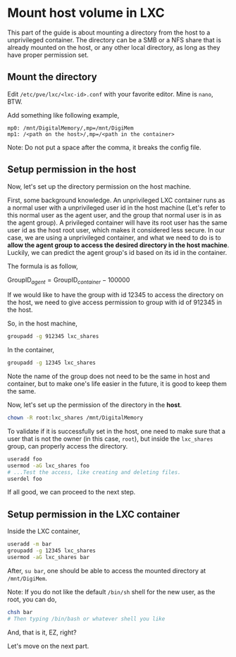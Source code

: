 # Mount host volume in LXC

This part of the guide is about mounting a directory from the host to a unprivileged container. The directory can be a SMB or a NFS share that is already mounted on the host, or any other local directory, as long as they have proper permission set.

## Mount the directory

Edit `/etc/pve/lxc/<lxc-id>.conf` with your favorite editor. Mine is `nano`, BTW.

Add something like following example,

```config
mp0: /mnt/DigitalMemory/,mp=/mnt/DigiMem
mp1: /<path on the host>/,mp=/<path in the container>
```

Note: Do not put a space after the comma, it breaks the config file.

## Setup permission in the host

Now, let's set up the directory permission on the host machine.

First, some background knowledge. An unprivileged LXC container runs as a normal user with a unprivileged user id in the host machine (Let's refer to this normal user as the agent user, and the group that normal user is in as the agent group). A privileged container will have its root user has the same user id as the host root user, which makes it considered less secure. In our case, we are using a unprivileged container, and what we need to do is to **allow the agent group to access the desired directory in the host machine**. Luckily, we can predict the agent group's id based on its id in the container.

The formula is as follow,

$\text{GroupID}_{agent} = \text{GroupID}_{container} - 100000$

If we would like to have the group with id 12345 to access the directory on the host, we need to give access permission to group with id of 912345 in the host.

So, in the host machine, 

```bash
groupadd -g 912345 lxc_shares
```

In the container,

```bash
groupadd -g 12345 lxc_shares
```

Note the name of the group does not need to be the same in host and container, but to make one's life easier in the future, it is good to keep them the same.

Now, let's set up the permission of the directory in the **host**.

```bash
chown -R root:lxc_shares /mnt/DigitalMemory
```

To validate if it is successfully set in the host, one need to make sure that a user that is not the owner (in this case, `root`), but inside the `lxc_shares` group, can properly access the directory.

```bash
useradd foo
usermod -aG lxc_shares foo
# ...Test the access, like creating and deleting files.
userdel foo
```

If all good, we can proceed to the next step.

## Setup permission in the LXC container

Inside the LXC container,

```bash
useradd -m bar
groupadd -g 12345 lxc_shares
usermod -aG lxc_shares bar
```

After, `su bar`, one should be able to access the mounted directory at `/mnt/DigiMem`.

Note: If you do not like the default `/bin/sh` shell for the new user, as the root, you can do,

```bash
chsh bar
# Then typing /bin/bash or whatever shell you like
```

And, that is it, EZ, right?

Let's move on the next part.
